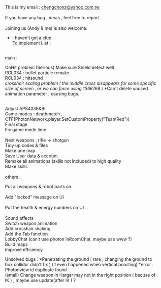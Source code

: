 This is my email : chengchonz@yahoo.com.tw  </br> 	
If you have any bug , ideas , feel free to report.</br>  	
Joining us (Andy & me) is also welcome. </br> 	

* : haven't got a clue </br>
To implement List : </br>  	  
 </br>
main :</br>  	

OnHit problem (Serious)
 Make sure Shield detect well</br>
RCL034 : bullet particle remake</br>
RCL034 : hitsound </br>
*crosshair scaling problem ( the middle cross disappears for some specific size of screen , or we can force using 1366*768 )
*Can't delete unused animation parameter , causing bugs.

</br>
Adjust APS403B&BI</br>
Game modes : deathmatch , CTF(PhotonNetwork.player.SetCustomProperty("TeamRed"))</br>  	
Final stage </br>
Fix  game mode time </br>
</br>
Next weapons : rifle -> shotgun   </br>
Tidy up codes & files </br>	
Make one map</br>
Save User data & account</br>    		
Remake all animations (skills not included) to high quality</br>  	
Make skills</br>  	
  </br>	
others : </br>  	  	
  	
Put all weapons & robot parts on </br> 	
Add "locked" message on UI  	</br>	
Put the health & energy numbers on UI  </br>	
Sound effects  </br>
Switch weapon animation  	</br>
Add crosshair shaking  	</br>
Add the Tab function  </br>
LobbyChat (can't use photon InRoomChat, maybe use www ?)</br>
Build maps  </br>
Improve efficiency
 

Unsolved bugs :
*Penetrating the ground ( rare , changing the ground to box collidor didn't fix )  (it even happened when vertical boosting)
*error : Photonview id duplicate found   </br>
(small) Change weapon in Hargar may not in the right position ( becuse of IK ) , maybe use update(after IK ) ?
